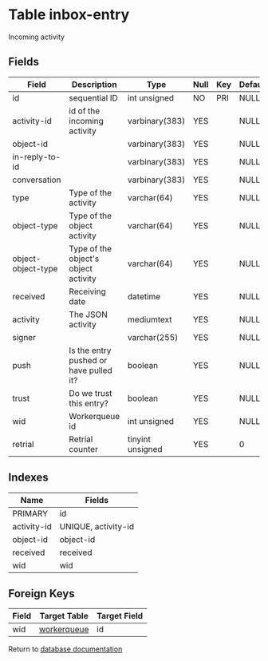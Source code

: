 Table inbox-entry
===========

Incoming activity

Fields
------

| Field              | Description                            | Type             | Null | Key | Default | Extra          |
| ------------------ | -------------------------------------- | ---------------- | ---- | --- | ------- | -------------- |
| id                 | sequential ID                          | int unsigned     | NO   | PRI | NULL    | auto_increment |
| activity-id        | id of the incoming activity            | varbinary(383)   | YES  |     | NULL    |                |
| object-id          |                                        | varbinary(383)   | YES  |     | NULL    |                |
| in-reply-to-id     |                                        | varbinary(383)   | YES  |     | NULL    |                |
| conversation       |                                        | varbinary(383)   | YES  |     | NULL    |                |
| type               | Type of the activity                   | varchar(64)      | YES  |     | NULL    |                |
| object-type        | Type of the object activity            | varchar(64)      | YES  |     | NULL    |                |
| object-object-type | Type of the object's object activity   | varchar(64)      | YES  |     | NULL    |                |
| received           | Receiving date                         | datetime         | YES  |     | NULL    |                |
| activity           | The JSON activity                      | mediumtext       | YES  |     | NULL    |                |
| signer             |                                        | varchar(255)     | YES  |     | NULL    |                |
| push               | Is the entry pushed or have pulled it? | boolean          | YES  |     | NULL    |                |
| trust              | Do we trust this entry?                | boolean          | YES  |     | NULL    |                |
| wid                | Workerqueue id                         | int unsigned     | YES  |     | NULL    |                |
| retrial            | Retrial counter                        | tinyint unsigned | YES  |     | 0       |                |

Indexes
------------

| Name        | Fields              |
| ----------- | ------------------- |
| PRIMARY     | id                  |
| activity-id | UNIQUE, activity-id |
| object-id   | object-id           |
| received    | received            |
| wid         | wid                 |

Foreign Keys
------------

| Field | Target Table | Target Field |
|-------|--------------|--------------|
| wid | [workerqueue](help/database/db_workerqueue) | id |

Return to [database documentation](help/database)
